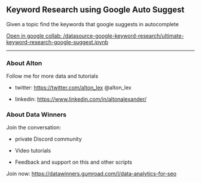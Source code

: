 

## Keyword Research using Google Auto Suggest

Given a topic find the keywords that google suggests in autocomplete

[Open in google collab: /datasource-google-keyword-research/ultimate-keyword-research-google-suggest.ipynb](https://colab.research.google.com/github/FrontAnalyticsInc/data-winners/blob/main/datasource-google-keyword-research/ultimate-keyword-research-google-suggest.ipynb)


---


### About Alton

Follow me for more data and tutorials

- twitter: https://twitter.com/alton_lex @alton_lex

- linkedin: https://www.linkedin.com/in/altonalexander/


### About Data Winners

Join the conversation:

- private Discord community

- Video tutorials

- Feedback and support on this and other scripts

Join now: https://datawinners.gumroad.com/l/data-analytics-for-seo

